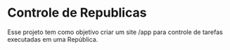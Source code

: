 # Controle de Republicas
Esse projeto tem como objetivo criar um site /app para controle de tarefas executadas em uma República.

